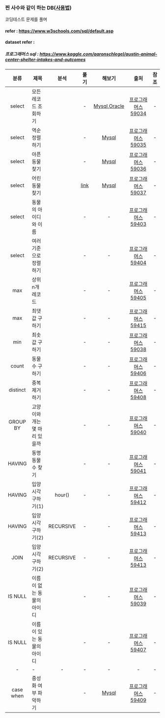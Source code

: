 ### 찐 사수와 같이 하는 DB([사용법](./refer/README.md))
코딩테스트 문제를 풀며 
#### refer : https://www.w3schools.com/sql/default.asp
#### dataset refer : 
##### 프로그래머스 sql : https://www.kaggle.com/aaronschlegel/austin-animal-center-shelter-intakes-and-outcomes
|분류| 제목 | 분석| 풀기 | 해보기| 출처 | 참조 |
| :---: | --- | :---: | :---: | :---: | :---: | :---: |
|select|모든 레코드 조회하기||-|[Mysql](https://programmers.co.kr/learn/courses/30/lessons/59034),[Oracle](https://programmers.co.kr/learn/courses/30/lessons/59034?language=oracle)|[프로그래머스 59034](https://programmers.co.kr/learn/courses/30/lessons/59034)|-|
|select|역순 정렬하기||-|[Mysql](https://programmers.co.kr/learn/courses/30/lessons/59035)|[프로그래머스 59035](https://programmers.co.kr/learn/courses/30/lessons/59035)|-|
|select|아픈 동물 찾기||-|[Mysql](https://programmers.co.kr/learn/courses/30/lessons/59036)|[프로그래머스 59036](https://programmers.co.kr/learn/courses/30/lessons/59036)|-|
|select|어린 동물 찾기||[link](./analysis/programmers_59037_analysis.txt)|[Mysql](./query/programmers_59037_Mysql.sql)|[프로그래머스 59037](https://programmers.co.kr/learn/courses/30/lessons/59037)|-|
|select|동물의 아이디와 이름||-|-|[프로그래머스 59403](https://programmers.co.kr/learn/courses/30/lessons/59403)|-|
|select|여러 기준으로 정렬하기||-|-|[프로그래머스 59404](https://programmers.co.kr/learn/courses/30/lessons/59404)|-|
|max|상위 n개 레코드||-|-|[프로그래머스 59405](https://programmers.co.kr/learn/courses/30/lessons/59405)|-|
|max|최댓값 구하기||-|-|[프로그래머스 59415](https://programmers.co.kr/learn/courses/30/lessons/59415)|-|
|min|최솟값 구하기||-|-|[프로그래머스 59038](https://programmers.co.kr/learn/courses/30/lessons/59038)|-|
|count|동물 수 구하기||-|-|[프로그래머스 59406](https://programmers.co.kr/learn/courses/30/lessons/59406)|-|
|distinct|중복 제거하기||-|-|[프로그래머스 59408](https://programmers.co.kr/learn/courses/30/lessons/59408)|-|
|GROUP BY|고양이와 개는 몇 마리 있을까||-|-|[프로그래머스 59040](https://programmers.co.kr/learn/courses/30/lessons/59040)|-|
|HAVING|동명 동물 수 찾기||-|-|[프로그래머스 59041](https://programmers.co.kr/learn/courses/30/lessons/59041)|-|
|HAVING|입양 시각 구하기(1)|hour()|-|-|[프로그래머스 59412](https://programmers.co.kr/learn/courses/30/lessons/59412)|-|
|HAVING|입양 시각 구하기(2)|RECURSIVE|-|-|[프로그래머스 59413](https://programmers.co.kr/learn/courses/30/lessons/59413)|-|
|JOIN|입양 시각 구하기(2)|RECURSIVE|-|-|[프로그래머스 59413](https://programmers.co.kr/learn/courses/30/lessons/59413)|-|
|IS NULL|이름이 없는 동물의 아이디||-|-|[프로그래머스 59039](https://programmers.co.kr/learn/courses/30/lessons/59039)|-|
|IS NULL|이름이 있는 동물의 아이디||-|-|[프로그래머스 59407](https://programmers.co.kr/learn/courses/30/lessons/59407)|-|
|-|- |-|-|-|-|-|
|case when|중성화 여부 파악하기||-|[Mysql]()|[프로그래머스 59409](https://programmers.co.kr/learn/courses/30/lessons/59409)|-|
